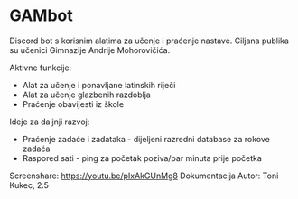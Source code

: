 # GAMbot
Discord bot s korisnim alatima za učenje i praćenje nastave. Ciljana publika su učenici Gimnazije Andrije Mohorovičića.

Aktivne funkcije:
- Alat za učenje i ponavljane latinskih riječi
- Alat za učenje glazbenih razdoblja
- Praćenje obavijesti iz škole

Ideje za daljnji razvoj:
- Praćenje zadaće i zadataka - dijeljeni razredni database za rokove zadaća
- Raspored sati - ping za početak poziva/par minuta prije početka

Screenshare: https://youtu.be/pIxAkGUnMg8
Dokumentacija
Autor: Toni Kukec, 2.5
